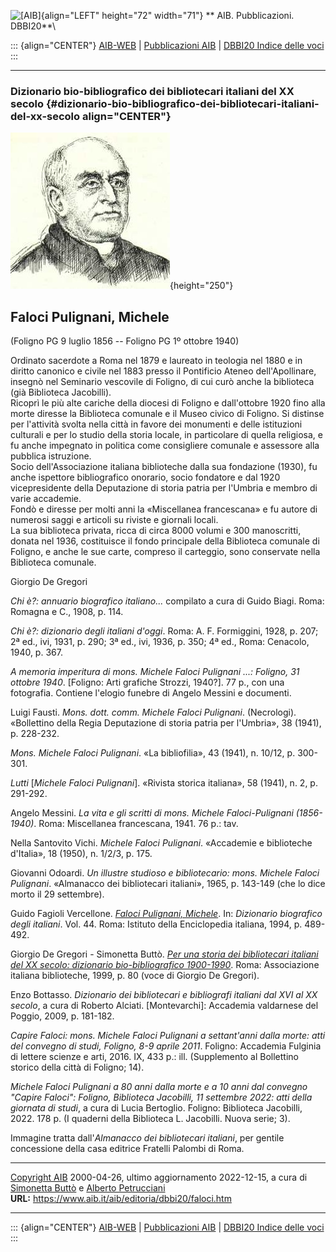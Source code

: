 ![\[AIB\]](/aib/wi/aibv72.gif){align="LEFT" height="72" width="71"}
** AIB. Pubblicazioni. DBBI20**\

::: {align="CENTER"}
[AIB-WEB](/) \| [Pubblicazioni AIB](/pubblicazioni/) \| [DBBI20 Indice
delle voci](dbbi20.htm)
:::

------------------------------------------------------------------------

### Dizionario bio-bibliografico dei bibliotecari italiani del XX secolo {#dizionario-bio-bibliografico-dei-bibliotecari-italiani-del-xx-secolo align="CENTER"}

![\[Ritratto\]](faloci.jpg){height="250"}

## Faloci Pulignani, Michele

(Foligno PG 9 luglio 1856 -- Foligno PG 1º ottobre 1940)

Ordinato sacerdote a Roma nel 1879 e laureato in teologia nel 1880 e in
diritto canonico e civile nel 1883 presso il Pontificio Ateneo
dell\'Apollinare, insegnò nel Seminario vescovile di Foligno, di cui
curò anche la biblioteca (già Biblioteca Jacobilli).\
Ricoprì le più alte cariche della diocesi di Foligno e dall\'ottobre
1920 fino alla morte diresse la Biblioteca comunale e il Museo civico di
Foligno. Si distinse per l\'attività svolta nella città in favore dei
monumenti e delle istituzioni culturali e per lo studio della storia
locale, in particolare di quella religiosa, e fu anche impegnato in
politica come consigliere comunale e assessore alla pubblica
istruzione.\
Socio dell\'Associazione italiana biblioteche dalla sua fondazione
(1930), fu anche ispettore bibliografico onorario, socio fondatore e dal
1920 vicepresidente della Deputazione di storia patria per l\'Umbria e
membro di varie accademie.\
Fondò e diresse per molti anni la «Miscellanea francescana» e fu autore
di numerosi saggi e articoli su riviste e giornali locali.\
La sua biblioteca privata, ricca di circa 8000 volumi e 300 manoscritti,
donata nel 1936, costituisce il fondo principale della Biblioteca
comunale di Foligno, e anche le sue carte, compreso il carteggio, sono
conservate nella Biblioteca comunale.

Giorgio De Gregori

*Chi è?: annuario biografico italiano\...* compilato a cura di Guido
Biagi. Roma: Romagna e C., 1908, p. 114.

*Chi è?: dizionario degli italiani d\'oggi*. Roma: A. F. Formiggini,
1928, p. 207; 2ª ed., ivi, 1931, p. 290; 3ª ed., ivi, 1936, p. 350; 4ª
ed., Roma: Cenacolo, 1940, p. 367.

*A memoria imperitura di mons. Michele Faloci Pulignani \...: Foligno,
31 ottobre 1940*. \[Foligno: Arti grafiche Strozzi, 1940?\]. 77 p., con
una fotografia. Contiene l\'elogio funebre di Angelo Messini e
documenti.

Luigi Fausti. *Mons. dott. comm. Michele Faloci Pulignani*. (Necrologi).
«Bollettino della Regia Deputazione di storia patria per l\'Umbria», 38
(1941), p. 228-232.

*Mons. Michele Faloci Pulignani*. «La bibliofilia», 43 (1941), n. 10/12,
p. 300-301.

*Lutti* \[*Michele Faloci Pulignani*\]. «Rivista storica italiana», 58
(1941), n. 2, p. 291-292.

Angelo Messini. *La vita e gli scritti di mons. Michele Faloci-Pulignani
(1856-1940)*. Roma: Miscellanea francescana, 1941. 76 p.: tav.

Nella Santovito Vichi. *Michele Faloci Pulignani*. «Accademie e
biblioteche d\'Italia», 18 (1950), n. 1/2/3, p. 175.

Giovanni Odoardi. *Un illustre studioso e bibliotecario: mons. Michele
Faloci Pulignani*. «Almanacco dei bibliotecari italiani», 1965, p.
143-149 (che lo dice morto il 29 settembre).

Guido Fagioli Vercellone. [*Faloci Pulignani,
Michele*](http://www.treccani.it/enciclopedia/michele-faloci-pulignani_(Dizionario_Biografico)/).
In: *Dizionario biografico degli italiani*. Vol. 44. Roma: Istituto
della Enciclopedia italiana, 1994, p. 489-492.

Giorgio De Gregori - Simonetta Buttò. [*Per una storia dei bibliotecari
italiani del XX secolo: dizionario bio-bibliografico
1900-1990*](/aib/editoria/pub065.htm). Roma: Associazione italiana
biblioteche, 1999, p. 80 (voce di Giorgio De Gregori).

Enzo Bottasso. *Dizionario dei bibliotecari e bibliografi italiani dal
XVI al XX secolo*, a cura di Roberto Alciati. \[Montevarchi\]: Accademia
valdarnese del Poggio, 2009, p. 181-182.

*Capire Faloci: mons. Michele Faloci Pulignani a settant\'anni dalla
morte: atti del convegno di studi, Foligno, 8-9 aprile 2011*. Foligno:
Accademia Fulginia di lettere scienze e arti, 2016. IX, 433 p.: ill.
(Supplemento al Bollettino storico della città di Foligno; 14).

*Michele Faloci Pulignani a 80 anni dalla morte e a 10 anni dal convegno
\"Capire Faloci\": Foligno, Biblioteca Jacobilli, 11 settembre 2022:
atti della giornata di studi*, a cura di Lucia Bertoglio. Foligno:
Biblioteca Jacobilli, 2022. 178 p. (I quaderni della Biblioteca L.
Jacobilli. Nuova serie; 3).

Immagine tratta dall\'*Almanacco dei bibliotecari italiani*, per gentile
concessione della casa editrice Fratelli Palombi di Roma.

------------------------------------------------------------------------

[Copyright AIB](/su-questo-sito/dichiarazione-di-copyright-aib-web/)
2000-04-26, ultimo aggiornamento 2022-12-15, a cura di [Simonetta
Buttò](/aib/redazione3.htm) e [Alberto
Petrucciani](/su-questo-sito/redazione-aib-web/)\
**URL:** https://www.aib.it/aib/editoria/dbbi20/faloci.htm

------------------------------------------------------------------------

::: {align="CENTER"}
[AIB-WEB](/) \| [Pubblicazioni AIB](/pubblicazioni/) \| [DBBI20 Indice
delle voci](dbbi20.htm)
:::
